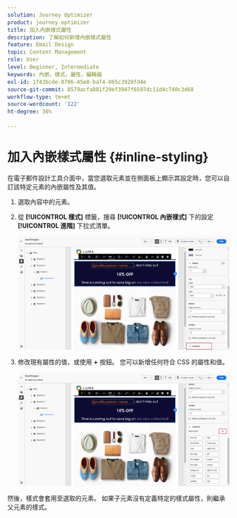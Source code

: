 ```yaml
---
solution: Journey Optimizer
product: journey optimizer
title: 加入內嵌樣式屬性
description: 了解如何新增內嵌樣式屬性
feature: Email Design
topic: Content Management
role: User
level: Beginner, Intermediate
keywords: 內嵌，樣式，屬性，編輯器
exl-id: 1f43bcde-0786-45e8-baf4-065c3920fd4e
source-git-commit: 8579acfa881f29ef3947f6597dc11d4c740c3d68
workflow-type: tm+mt
source-wordcount: '122'
ht-degree: 36%

---
```


# 加入內嵌樣式屬性 {#inline-styling}

在電子郵件設計工具介面中，當您選取元素並在側面板上顯示其設定時，您可以自訂該特定元素的內嵌屬性及其值。

1. 選取內容中的元素。

1. 從 **[!UICONTROL 樣式]** 標籤，搜尋 **[!UICONTROL 內嵌樣式]** 下的設定 **[!UICONTROL 進階]** 下拉式清單。

   ![](assets/styles_1.png)

1. 修改現有屬性的值，或使用 **+** 按鈕。 您可以新增任何符合 CSS 的屬性和值。

   ![](assets/styles_2.png)

然後，樣式會套用至選取的元素。 如果子元素沒有定義特定的樣式屬性，則繼承父元素的樣式。
